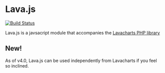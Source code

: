 # Lava.js

[![Build Status](https://travis-ci.org/lavacharts/lava.js.svg?branch=master)](https://travis-ci.org/lavacharts/lava.js)

Lava.js is a javsacript module that accompanies the [Lavacharts PHP library](https://github.com/kevinkhill/lavacharts)

## New!
As of v4.0, Lava.js can be used independently from Lavacharts if you feel so inclined.


